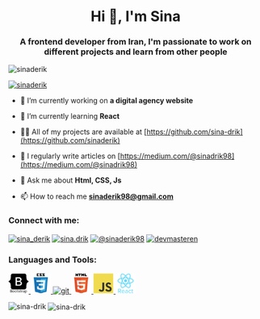 <h1 align="center">Hi 👋, I'm Sina</h1>
<h3 align="center">A frontend developer from Iran, I'm passionate to work on different projects and learn from other people</h3>

<p align="left"> <img src="https://komarev.com/ghpvc/?username=sinaderik&label=Profile%20views&color=0e75b6&style=flat" alt="sinaderik" /> </p>

<p align="left"> <a href="https://github.com/ryo-ma/github-profile-trophy"><img src="https://github-profile-trophy.vercel.app/?username=sinaderik" alt="sinaderik" /></a> </p>

- 🔭 I’m currently working on **a digital agency website**

- 🌱 I’m currently learning **React**

- 👨‍💻 All of my projects are available at [https://github.com/sina-drik](https://github.com/sinaderik)

- 📝 I regularly write articles on [https://medium.com/@sinadrik98](https://medium.com/@sinadrik98)

- 💬 Ask me about **Html, CSS, Js**

- 📫 How to reach me **sinaderik98@gmail.com**

<h3 align="left">Connect with me:</h3>
<p align="left">
<a href="https://twitter.com/sina_derik" target="blank"><img align="center" src="https://raw.githubusercontent.com/rahuldkjain/github-profile-readme-generator/master/src/images/icons/Social/twitter.svg" alt="sina_derik" height="30" width="40" /></a>
<a href="https://instagram.com/sina.drik" target="blank"><img align="center" src="https://raw.githubusercontent.com/rahuldkjain/github-profile-readme-generator/master/src/images/icons/Social/instagram.svg" alt="sina.drik" height="30" width="40" /></a>
<a href="https://medium.com/@sinaderik98" target="blank"><img align="center" src="https://raw.githubusercontent.com/rahuldkjain/github-profile-readme-generator/master/src/images/icons/Social/medium.svg" alt="@sinaderik98" height="30" width="40" /></a>
<a href="https://www.youtube.com/c/devmasteren" target="blank"><img align="center" src="https://raw.githubusercontent.com/rahuldkjain/github-profile-readme-generator/master/src/images/icons/Social/youtube.svg" alt="devmasteren" height="30" width="40" /></a>
</p>

<h3 align="left">Languages and Tools:</h3>
<p align="left"> <a href="https://getbootstrap.com" target="_blank" rel="noreferrer"> <img src="https://raw.githubusercontent.com/devicons/devicon/master/icons/bootstrap/bootstrap-plain-wordmark.svg" alt="bootstrap" width="40" height="40"/> </a> <a href="https://www.w3schools.com/css/" target="_blank" rel="noreferrer"> <img src="https://raw.githubusercontent.com/devicons/devicon/master/icons/css3/css3-original-wordmark.svg" alt="css3" width="40" height="40"/> </a> <a href="https://git-scm.com/" target="_blank" rel="noreferrer"> <img src="https://www.vectorlogo.zone/logos/git-scm/git-scm-icon.svg" alt="git" width="40" height="40"/> </a> <a href="https://www.w3.org/html/" target="_blank" rel="noreferrer"> <img src="https://raw.githubusercontent.com/devicons/devicon/master/icons/html5/html5-original-wordmark.svg" alt="html5" width="40" height="40"/> </a> <a href="https://developer.mozilla.org/en-US/docs/Web/JavaScript" target="_blank" rel="noreferrer"> <img src="https://raw.githubusercontent.com/devicons/devicon/master/icons/javascript/javascript-original.svg" alt="javascript" width="40" height="40"/> </a> <a href="https://reactjs.org/" target="_blank" rel="noreferrer"> <img src="https://raw.githubusercontent.com/devicons/devicon/master/icons/react/react-original-wordmark.svg" alt="react" width="40" height="40"/> </a> </p>

<p><img align="left" src="https://github-readme-stats.vercel.app/api/top-langs?username=sina-drik&show_icons=true&locale=en&layout=compact" alt="sina-drik" /></p>

<p>&nbsp;<img align="center" src="https://github-readme-stats.vercel.app/api?username=sina-drik&show_icons=true&locale=en" alt="sina-drik" /></p>
